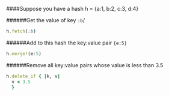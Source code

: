 ####Suppose you have a hash h = {a:1, b:2, c:3, d:4}

######Get the value of key ```:b```/
```ruby
h.fetch(:b)
```

######Add to this hash the key:value pair ```{e:5}```
```ruby
h.merge!(e:5)
```

######Remove all key:value pairs whose value is less than 3.5
```ruby
h.delete_if { |k, v|
  v < 3.5
  }
```

